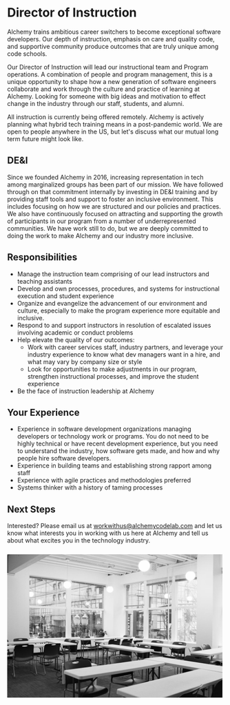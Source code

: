# Director of Instruction

Alchemy trains ambitious career switchers to become exceptional software developers. Our depth of instruction, emphasis on care and quality code, and supportive community produce outcomes that are truly unique among code schools. 

Our Director of Instruction will lead our instructional team and Program operations. A combination of people and program management, this is a unique opportunity to shape how a new generation of software engineers collaborate and work through the culture and practice of learning at Alchemy. Looking for someone with big ideas and motivation to effect change in the industry through our staff, students, and alumni.

All instruction is currently being offered remotely. Alchemy is actively planning what hybrid tech training means in a post-pandemic world. We are open to people anywhere in the US, but let's discuss what our mutual long term future might look like.

## DE&I

Since we founded Alchemy in 2016, increasing representation in tech among marginalized groups has been part of our mission. We have followed through on that commitment internally  by investing in DE&I training and by providing staff tools and support to foster an inclusive environment. This includes focusing on how we are structured and our policies and practices. We also have continuously focused on attracting and supporting the growth of participants in our program from a number of underrepresented communities. We have work still to do, but we are deeply committed to doing the work to make Alchemy and our industry more inclusive.

## Responsibilities

- Manage the instruction team comprising of our lead instructors and teaching assistants
- Develop and own processes, procedures, and systems for instructional execution and student experience
- Organize and evangelize the advancement of our environment and culture, especially to make the program experience more equitable and inclusive.
- Respond to and support instructors in resolution of escalated issues involving academic or conduct problems
- Help elevate the quality of our outcomes:
    - Work with career services staff, industry partners, and leverage your industry experience to know what dev managers want in a hire, and what may vary by company size or style
    - Look for opportunities to make adjustments in our program, strengthen instructional processes, and improve the student experience
- Be the face of instruction leadership at Alchemy


## Your  Experience

- Experience in software development organizations managing developers or technology work or programs. You do not need to be highly technical or have recent development experience, but you need to understand the industry, how software gets made, and how and why people hire software developers.
- Experience in building teams and establishing strong rapport among staff
- Experience with agile practices and methodologies preferred
- Systems thinker with a history of taming processes

## Next Steps

Interested? Please email us at workwithus@alchemycodelab.com and let us know what interests you in working with us here at Alchemy and tell us about what excites you in the technology industry.

<img alt="Alchemy classroom" style="margin: 10px 0; max-width: 500px;" src="./classroom-bw.jpg">
